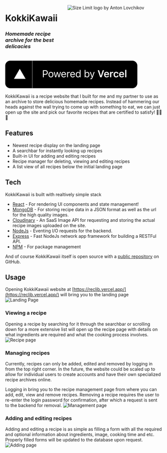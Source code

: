 <img src="https://i.imgur.com/EHvPTjq.png" align="right"
     alt="Size Limit logo by Anton Lovchikov" width="304" height="178">

# KokkiKawaii
### _Homemade recipe archive for the best delicacies_

[![Powered by Vercel](https://raw.githubusercontent.com/abumalick/powered-by-vercel/master/powered-by-vercel.svg)](https://vercel.com?utm_source=powered-by-vercel)

KokkiKawaii is a recipe website that I built for me and my partner to use as an archive to store delicious homemade recipes.
Instead of hammering our heads against the wall trying to come up with something to eat, we can just open up the site and 
pick our favorite recipes that are certified to satisfy! 👨‍🍳😋

## Features

- Newest recipe display on the landing page
- A searchbar for instantly looking up recipes
- Built-in UI for adding and editing recipes
- Recipe manager for deleting, viewing and editing recipes
- A list view of all recipes below the initial landing page

## Tech

KokkiKawaii is built with realtively simple stack

- [React](https://react.dev/) - For rendering UI components and state management!
- [MongoDB](https://www.mongodb.com/ja-jp) - For storing recipe data in a JSON format as well as the url for the high quality images.
- [Cloudinary](https://cloudinary.com/) - An SaaS Image API for requesting and storing the actual recipe images uploaded on the site.
- [NodeJs](https://nodejs.org/en) - Eventing I/O requests for the backend.
- [Express](https://expressjs.com/) - Fast NodeJs network app framework for building a RESTFul API.
- [NPM](https://www.npmjs.com/) - For package management

And of course KokkiKawaii itself is open source with a [public repository](https://github.com/Huxyshuu/reclib) on GitHub.

## Usage
Opening KokkiKawaii website at [https://reclib.vercel.app/](https://reclib.vercel.app/) will bring you to the landing page
![Landing Page](https://i.imgur.com/zQfHGlE.png)

### Viewing a recipe
Opening a recipe by searching for it through the searchbar or scrolling down for a more extensive list will open up the recipe page with details on what ingredients are required and what the cooking process involves.
![Recipe page](https://i.imgur.com/ltvvn29.png)

### Managing recipes
Currently, recipes can only be added, edited and removed by logging in from the top right corner. In the future, the website could be scaled up to allow for individual users to create accounts and have their own specialized recipe archives online.

Logging in bring you to the recipe management page from where you can add, edit, view and remove recipes. Removing a recipe requires the user to re-enter the login password for confirmation, after which a request is sent to the backend for removal. 
![Management page](https://i.imgur.com/V4gOuXA.jpeg)

### Adding and editing recipes
Adding and editing a recipe is as simple as filling a form with all the required and optional information about ingredients, image, cooking time and etc. Properly filled forms will be updated to the database upon request.
![Adding page](https://i.imgur.com/PAq6gix.png)



